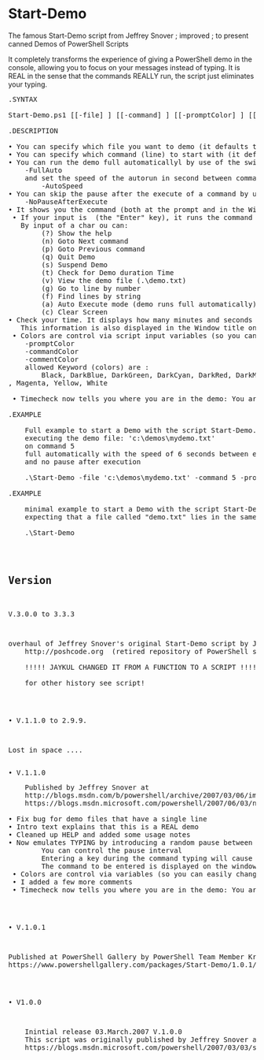 # Start-Demo
The famous Start-Demo script from Jeffrey Snover ; improved ; to present canned Demos of PowerShell Scripts

It completely transforms the experience of giving a PowerShell demo in the console, allowing you to focus on your messages instead of typing. It is REAL in the sense that the commands REALLY run, the script just eliminates your typing.
<pre>
.SYNTAX

Start-Demo.ps1 [[-file] <Object>] [[-command] <int>] [[-promptColor] <ConsoleColor>] [[-commandColor] <ConsoleColor>] [[-commentColor] <ConsoleColor>] [[-AutoSpeed] <int>] [-FullAuto] [-NoPauseAfterExecute]

.DESCRIPTION

• You can specify which file you want to demo (it defaults to “.\demo.txt”) use the -file parameter to change.
• You can specify which command (line) to start with (it defaults to 0)
• You can run the demo full automaticallyl by use of the switch
    -FullAuto
    and set the speed of the autorun in second between commands with the Integer:
        -AutoSpeed
• You can skip the pause after the execute of a command by using the Switch:
    -NoPauseAfterExecute
• It shows you the command (both at the prompt and in the Window Title [for the folks at the back of the room) and waits for input.
 • If your input is <CR> (the "Enter" key), it runs the command else you can provide other input and it will do other actions.
   By input of a char ou can:
        (?) Show the help
        (n) Goto Next command
        (p) Goto Previous command
        (q) Quit Demo
        (s) Suspend Demo
        (t) Check for Demo duration Time
        (v) View the demo file (.\demo.txt)
        (g) Go to line by number
        (f) Find lines by string
        (a) Auto Execute mode (demo runs full automatically)
        (c) Clear Screen
• Check your time. It displays how many minutes and seconds since the start of the demo.
   This information is also displayed in the Window title on an ongoing basis.
 • Colors are control via script input variables (so you can easily change them for your environment)
    -promptColor
    -commandColor
    -commentColor
    allowed Keyword (colors) are :
        Black, DarkBlue, DarkGreen, DarkCyan, DarkRed, DarkMagenta, DarkYellow, Gray, DarkGray, Blue, Green, Cyan, Red
, Magenta, Yellow, White

 • Timecheck now tells you where you are in the demo: You are at line 10 of 29

.EXAMPLE

    Full example to start a Demo with the script Start-Demo.ps1
    executing the demo file: 'c:\demos\mydemo.txt'
    on command 5
    full automatically with the speed of 6 seconds between each commands
    and no pause after execution

    .\Start-Demo -file 'c:\demos\mydemo.txt' -command 5 -promptColor 'yellow' -commandColor 'white' -commentColor 'green' -FullAuto -AutoSpeed 6 -NoPauseAfterExecute

.EXAMPLE

    minimal example to start a Demo with the script Start-Demo.ps1
    expecting that a file called "demo.txt" lies in the same folder like the script!

    .\Start-Demo

</pre>
## Version

V.3.0.0 to 3.3.3
<pre>
overhaul of Jeffrey Snover's original Start-Demo script by Joel "Jaykul" Bennett on
    http://poshcode.org  (retired repository of PowerShell scripts)

    !!!!! JAYKUL CHANGED IT FROM A FUNCTION TO A SCRIPT !!!!!!!

    for other history see script!
</pre>

• V.1.1.0 to 2.9.9.
<pre>
Lost in space ....
<pre>

• V.1.1.0
<pre>
    Published by Jeffrey Snover at
    http://blogs.msdn.com/b/powershell/archive/2007/03/06/improved-start-demo-script.aspx
    https://blogs.msdn.microsoft.com/powershell/2007/06/03/new-and-improved-start-demo/

• Fix bug for demo files that have a single line
• Intro text explains that this is a REAL demo
• Cleaned up HELP and added some usage notes
• Now emulates TYPING by introducing a random pause between key output
        You can control the pause interval
        Entering a key during the command typing will cause it to cancel the pauses
        The command to be entered is displayed on the window title before the typing starts so you can see what is coming.
 • Colors are control via variables (so you can easily change them for your environment)
 • I added a few more comments
 • Timecheck now tells you where you are in the demo: You are at line 10 of 29
</pre>
• V.1.0.1
<pre>
Published at PowerShell Gallery by PowerShell Team Member KrishnaMSFT (Krishna C Vutukuri)
https://www.powershellgallery.com/packages/Start-Demo/1.0.1/DisplayScript
</pre>
• V1.0.0
<pre>
    Inintial release 03.March.2007 V.1.0.0
    This script was originally published by Jeffrey Snover at
    https://blogs.msdn.microsoft.com/powershell/2007/03/03/start-demo-help-doing-demos-using-powershell/
</pre>